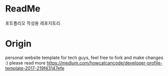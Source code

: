 # ReadMe
포트폴리오 작성용 레포지토리

# Origin
personal website template for tech guys, feel free to fork and make changes :)
please read more https://medium.com/howcatcancode/developer-profile-template-2017-219f43147efe
